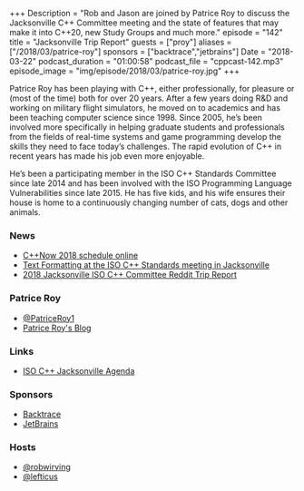 +++
Description = "Rob and Jason are joined by Patrice Roy to discuss the Jacksonville C++ Committee meeting and the state of features that may make it into C++20, new Study Groups and much more."
episode = "142"
title = "Jacksonville Trip Report"
guests = ["proy"]
aliases = ["/2018/03/patrice-roy"]
sponsors = ["backtrace","jetbrains"]
Date = "2018-03-22"
podcast_duration = "01:00:58"
podcast_file = "cppcast-142.mp3"
episode_image = "img/episode/2018/03/patrice-roy.jpg"
+++

Patrice Roy has been playing with C++, either professionally, for pleasure or (most of the time) both for over 20 years. After a few years doing R&D and working on military flight simulators, he moved on to academics and has been teaching computer science since 1998. Since 2005, he’s been involved more specifically in helping graduate students and professionals from the fields of real-time systems and game programming develop the skills they need to face today’s challenges. The rapid evolution of C++ in recent years has made his job even more enjoyable.

He’s been a participating member in the ISO C++ Standards Committee since late 2014 and has been involved with the ISO Programming Language Vulnerabilities since late 2015. He has five kids, and his wife ensures their house is home to a continuously changing number of cats, dogs and other animals.

### News ###

 - [C++Now 2018 schedule online](https://cppnow2018.sched.com/)
 - [Text Formatting at the ISO C++ Standards meeting in Jacksonville](http://zverovich.net/2018/03/17/text-formatting-jacksonville.html)
 - [2018 Jacksonville ISO C++ Committee Reddit Trip Report](https://www.reddit.com/r/cpp/comments/854mu9/2018_jacksonville_iso_c_committee_reddit_trip/)
 
### Patrice Roy ###

 - [@PatriceRoy1](https://twitter.com/PatriceRoy1)
 - [Patrice Roy's Blog](http://h-deb.clg.qc.ca/)

### Links ###

 - [ISO C++ Jacksonville Agenda](http://open-std.org/JTC1/SC22/WG21/docs/papers/2018/n4716.html)

### Sponsors ###

- [Backtrace](https://www.backtrace.io/cppcast)
- [JetBrains](https://www.jetbrains.com/cpp/?utm_source=cppcast&utm_medium=podcast&utm_content=cppcast-podcast&utm_campaign=cpp)

### Hosts ###

- [@robwirving](https://twitter.com/robwirving)
- [@lefticus](https://twitter.com/lefticus)

